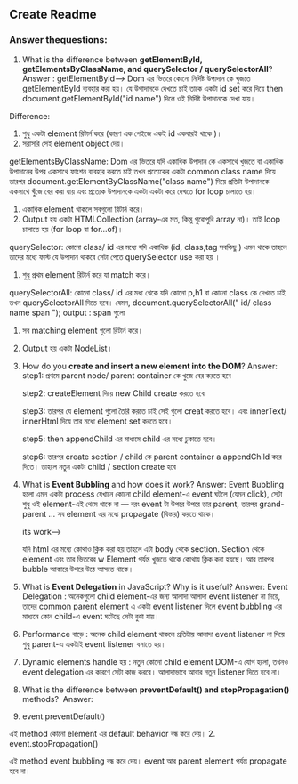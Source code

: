 

## Create Readme

### Answer thequestions:

1. What is the difference between **getElementById, getElementsByClassName, and querySelector / querySelectorAll**?
  Answer :  getElementById--> Dom এর ভিতরে কোনো নির্দিষ্ট উপাদান কে খুজতে getElementById ব্যবহার করা হয়। যে উপাদানকে দেখতে চাই তাকে একটা  id set করে দিয়ে then document.getElementById("id name") দিলে ওই নির্দিষ্ট উপাদানকে দেখা যায়।

  Difference:

   1. শুধু একটা element রিটার্ন করে (কারণ এক পেইজে একই id একবারই থাকে )।
   2. সরাসরি সেই element object দেয়।


  getElementsByClassName:  Dom এর ভিতরে যদি একাধিক উপাদান কে একসাথে খুজতে বা একাধিক উপাদানের উপর একসাথে ফাংশন ব্যবহার করতে চাই তখন প্রত্যেকের একটা common class name দিয়ে তারপর document.getElementByClassName("class name") দিয়ে প্রতিটা উপাদানকে একসাথে খুঁজে বের করা যায়  এবং প্রত্যেক উপাদানকে একটা একটা করে দেখতে for loop চালাতে হয়।

  1. একাধিক element থাকলে সবগুলো রিটার্ন করে।
  2. Output হয় একটা HTMLCollection (array-এর মত, কিন্তু পুরোপুরি array না)।
   তাই loop চালাতে হয় (for loop বা for...of)।


  querySelector: কোনো class/ id এর মধ্যে যদি একাধিক (id, class,tag সবকিছু ) এমন থাকে তাহলে তাদের মধ্যে ফাস্ট যে উপাদান থাকবে সেটা পেতে querySelector use করা হয় ।

  1. শুধু প্রথম element রিটার্ন করে যা match করে।

  querySelectorAll: কোনো class/ id এর মধ্য থেকে যদি কোনো p,h1 বা কোনো class  কে দেখতে চাই তখন querySelectorAll দিতে হবে। যেমন, document.querySelectorAll(" id/ class name span "); output : span গুলো
  
  1. সব matching element গুলো রিটার্ন করে।

  2. Output হয় একটা NodeList।
 

2. How do you **create and insert a new element into the DOM**?
  Answer:
   step1: প্রথমে parent node/ parent container  কে খুজে বের করতে হবে

   step2: createElement দিয়ে new  Child create করতে হবে

   step3:  তারপর যে element গুলো তৈরি করতে চাই সেই গুলো creat করতে হবে। এবং innerText/ innerHtml দিয়ে তার মধ্যে      element set করতে হবে।

   step5: then  appendChild এর মাধ্যমে child এর মধ্যে ঢুকাতে হবে।

   step6: তারপর create section / child কে parent container a appendChild করে দিতে।  তাহলে নতুন একটা child / section create হবে
 
3. What is **Event Bubbling** and how does it work?
   Answer:
   Event Bubbling হলো এমন একটা process যেখানে কোনো child element-এ event ঘটলে (যেমন click), সেটা শুধু ওই element-এই থেমে থাকে না — বরং event টা উপরে উপরে তার parent, তারপর grand-parent ... সব element এর মধ্যে propagate (বিস্তার) করতে থাকে।

   its work-->

   যদি html এর মধ্যে কোথাও ক্লিক করা হয় তাহলে এটা body থেকে section. Section থেকে element এবং তার ভিতরের w
   Element পর্যন্ত খুজতে থাকে কোথায় ক্লিক করা হয়ছে। আর তারপর bubble আকারে উপরে উঠে আসতে থাকে। 


4. What is **Event Delegation** in JavaScript? Why is it useful?
  Answer:
  Event Delegation : অনেকগুলো child element-এর জন্য আলাদা আলাদা event listener না দিয়ে, তাদের common parent element এ একটা event listener দিলে 
   event bubbling এর মাধ্যমে কোন child-এ event ঘটেছে
  সেটা বুঝা যায়।
  
  1. Performance বাড়ে : অনেক child element থাকলে প্রতিটায় আলাদা event listener না দিয়ে শুধু parent-এ একটাই event listener বসাতে হয়।


  2. Dynamic elements handle হয় :  নতুন কোনো child element DOM-এ যোগ হলো, তখনও event delegation এর কারণে সেটা কাজ করবে। আলাদাভাবে আবার নতুন listener দিতে হবে না।


5. What is the difference between **preventDefault() and stopPropagation()** methods?
 ‍ Answer:
  1. event.preventDefault()

  এই method কোনো element এর default behavior বন্ধ করে দেয়।
 2. event.stopPropagation()

  এই method event bubbling বন্ধ করে দেয়।
  event আর parent element পর্যন্ত propagate হবে না।







